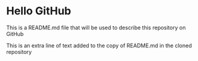 
# Hello GitHub

This is a README.md file that will be used to describe this
repository on GitHub

This is an extra line of text added to the copy 
of README.md in the cloned repository
